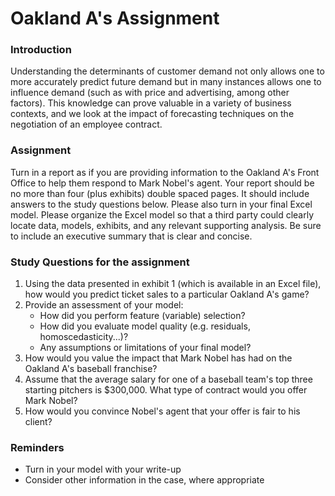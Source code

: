 # Oakland A's Assignment
### Introduction
Understanding the determinants of customer demand not only allows one to more accurately predict future demand but in many instances allows one to influence demand (such as with price and advertising, among other factors). This knowledge can prove valuable in a variety of business contexts, and we look at the impact of forecasting techniques on the negotiation of an employee contract.

### Assignment
Turn in a report as if you are providing information to the Oakland A's Front Office to help them respond to Mark Nobel's agent. Your report should be no more than four (plus exhibits) double spaced pages. It should include answers to the study questions below. Please also turn in your final Excel model. Please organize the Excel model so that a third party could clearly locate data, models, exhibits, and any relevant supporting analysis.
Be sure to include an executive summary that is clear and concise. 

### Study Questions for the assignment
1. Using the data presented in exhibit 1 (which is available in an Excel file), how would you predict ticket sales to a particular Oakland A's game?
2. Provide an assessment of your model:
    * How did you perform feature (variable) selection?
    * How did you evaluate model quality (e.g. residuals, homoscedasticity...)?
    * Any assumptions or limitations of your final model?
3. How would you value the impact that Mark Nobel has had on the Oakland A's baseball franchise?
4. Assume that the average salary for one of a baseball team's top three starting pitchers is $300,000. What type of contract would you offer Mark Nobel?
5. How would you convince Nobel's agent that your offer is fair to his client?

### Reminders
* Turn in your model with your write-up
* Consider other information in the case, where appropriate
